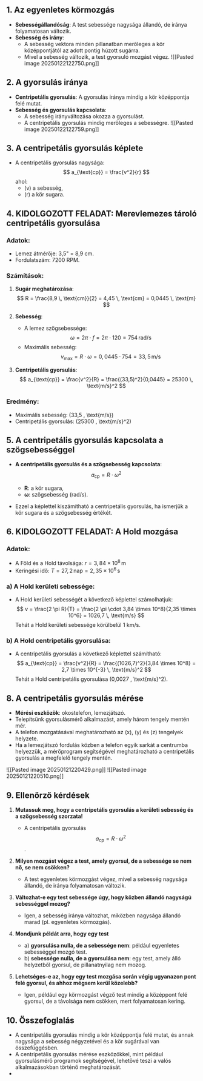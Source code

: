 ## 1. Az egyenletes körmozgás
- **Sebességállandóság**: A test sebessége nagysága állandó, de iránya folyamatosan változik.
- **Sebesség és irány**:
  - A sebesség vektora minden pillanatban merőleges a kör középpontjától az adott pontig húzott sugárra.
  - Mivel a sebesség változik, a test gyorsuló mozgást végez.
![[Pasted image 20250122122750.png]]
## 2. A gyorsulás iránya
- **Centripetális gyorsulás**: A gyorsulás iránya mindig a kör középpontja felé mutat.
- **Sebesség és gyorsulás kapcsolata**:
  - A sebesség irányváltozása okozza a gyorsulást.
  - A centripetális gyorsulás mindig merőleges a sebességre.
  ![[Pasted image 20250122122759.png]]
## 3. A centripetális gyorsulás képlete
- A centripetális gyorsulás nagysága:
  $$
  a_{\text{cp}} = \frac{v^2}{r}
  $$
  ahol:
  - \(v\) a sebesség,
  - \(r\) a kör sugara.

## 4. KIDOLGOZOTT FELADAT: Merevlemezes tároló centripetális gyorsulása

### Adatok:
- Lemez átmérője: 3,5" = 8,9 cm.
- Fordulatszám: 7200 RPM.

### Számítások:
1. **Sugár meghatározása**:
   $$
   R = \frac{8,9 \, \text{cm}}{2} = 4,45 \, \text{cm} = 0,0445 \, \text{m}
   $$
   
2. **Sebesség**:
   - A lemez szögsebessége:
   $$
   \omega = 2 \pi \cdot f = 2 \pi \cdot 120 = 754 \, \text{rad/s}
   $$
   - Maximális sebesség:
   $$
   v_{\text{max}} = R \cdot \omega = 0,0445 \cdot 754 = 33,5 \, \text{m/s}
   $$

3. **Centripetális gyorsulás**:
   $$
   a_{\text{cp}} = \frac{v^2}{R} = \frac{(33,5)^2}{0,0445} = 25300 \, \text{m/s}^2
   $$

### Eredmény:
- Maximális sebesség: \(33,5 \, \text{m/s}\)
- Centripetális gyorsulás: \(25300 \, \text{m/s}^2\)
## 5. A centripetális gyorsulás kapcsolata a szögsebességgel
- **A centripetális gyorsulás és a szögsebesség kapcsolata**:
  $$
  a_{\text{cp}} = R \cdot \omega^2
  $$
  - **R**: a kör sugara,
  - **ω**: szögsebesség (rad/s).
  
- Ezzel a képlettel kiszámítható a centripetális gyorsulás, ha ismerjük a kör sugara és a szögsebesség értékét.

## 6. KIDOLGOZOTT FELADAT: A Hold mozgása
### Adatok:
- A Föld és a Hold távolsága: $r = 3,84 \times 10^8 \, \text{m}$
- Keringési idő: $T = 27,2 \, \text{nap} = 2,35 \times 10^6 \, \text{s}$

### a) A Hold kerületi sebessége:
- A Hold kerületi sebességét a következő képlettel számolhatjuk:
  $$
  v = \frac{2 \pi R}{T} = \frac{2 \pi \cdot 3,84 \times 10^8}{2,35 \times 10^6} = 1026,7 \, \text{m/s}
  $$
  Tehát a Hold kerületi sebessége körülbelül 1 km/s.

### b) A Hold centripetális gyorsulása:
- A centripetális gyorsulás a következő képlettel számítható:
  $$
  a_{\text{cp}} = \frac{v^2}{R} = \frac{(1026,7)^2}{3,84 \times 10^8} = 2,7 \times 10^{-3} \, \text{m/s}^2
  $$
  Tehát a Hold centripetális gyorsulása \(0,0027 \, \text{m/s}^2\).


## 8. A centripetális gyorsulás mérése
- **Mérési eszközök**: okostelefon, lemezjátszó.
- Telepítsünk gyorsulásmérő alkalmazást, amely három tengely mentén mér.
- A telefon mozgatásával meghatározható az \(x\), \(y\) és \(z\) tengelyek helyzete.
- Ha a lemezjátszó fordulás közben a telefon egyik sarkát a centrumba helyezzük, a mérőprogram segítségével meghatározható a centripetális gyorsulás a megfelelő tengely mentén.

![[Pasted image 20250121220429.png]]
![[Pasted image 20250121220510.png]]
## 9. Ellenőrző kérdések
1. **Mutassuk meg, hogy a centripetális gyorsulás a kerületi sebesség és a szögsebesség szorzata!**
   - A centripetális gyorsulás $$a_{\text{cp}} = R \cdot \omega^2$$.
   
2. **Milyen mozgást végez a test, amely gyorsul, de a sebessége se nem nő, se nem csökken?**
   - A test egyenletes körmozgást végez, mivel a sebesség nagysága állandó, de iránya folyamatosan változik.
   
3. **Változhat-e egy test sebessége úgy, hogy közben állandó nagyságú sebességgel mozog?**
   - Igen, a sebesség iránya változhat, miközben nagysága állandó marad (pl. egyenletes körmozgás).
   
4. **Mondjunk példát arra, hogy egy test**
   - a) **gyorsulása nulla, de a sebessége nem**: például egyenletes sebességgel mozgó test.
   - b) **sebessége nulla, de a gyorsulása nem**: egy test, amely álló helyzetből gyorsul, de pillanatnyilag nem mozog.
   
5. **Lehetséges-e az, hogy egy test mozgása során végig ugyanazon pont felé gyorsul, és ahhoz mégsem kerül közelebb?**
   - Igen, például egy körmozgást végző test mindig a középpont felé gyorsul, de a távolsága nem csökken, mert folyamatosan kering.

## 10. Összefoglalás
- A centripetális gyorsulás mindig a kör középpontja felé mutat, és annak nagysága a sebesség négyzetével és a kör sugárával van összefüggésben.
- A centripetális gyorsulás mérése eszközökkel, mint például gyorsulásmérő programok segítségével, lehetővé teszi a valós alkalmazásokban történő meghatározását.
- 